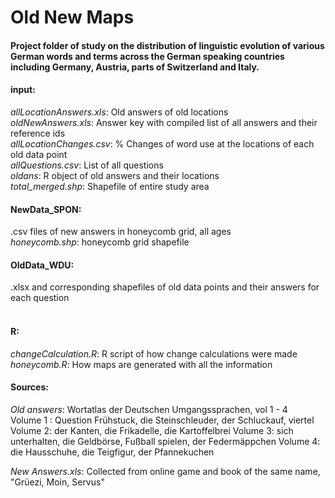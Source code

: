 # Old New Maps

<h4>Project folder of study on the distribution of linguistic evolution of various German words and terms across the German speaking countries including Germany, Austria, parts of Switzerland and Italy. </h4>

<h4>input:</h4>
<i>allLocationAnswers.xls</i>: Old answers of old locations  </br>
<i>oldNewAnswers.xls</i>: Answer key with compiled list of all answers and their reference ids </br>
<i>allLocationChanges.csv</i>: % Changes of word use at the locations of each old data point </br>
<i>allQuestions.csv</i>: List of all questions </br>
<i>oldans</i>: R object of old answers and their locations </br>
<i>total_merged.shp</i>: Shapefile of entire study area </br>  

<h4>NewData_SPON:</h4>
.csv files of new answers in honeycomb grid, all ages</br>
<i>honeycomb.shp</i>: honeycomb grid shapefile</br>

<h4>OldData_WDU:</h4>
.xlsx and corresponding shapefiles of old data points and their answers for each question</br>
</br>

<h4>R:</h4>
<i>changeCalculation.R</i>: R script of how change calculations were made </br>
<i>honeycomb.R</i>: How maps are generated with all the information </br>

<h4>Sources:</h4>
<i>Old answers</i>: Wortatlas der Deutschen Umgangssprachen, vol 1 - 4  </br>
Volume 1 : Question Frühstuck, die Steinschleuder, der Schluckauf, viertel
Volume 2: der Kanten, die Frikadelle, die Kartoffelbrei
Volume 3: sich unterhalten, die Geldbörse, Fußball spielen, der Federmäppchen
Volume 4: die Hausschuhe, die Teigfigur, der Pfannekuchen

<i>New Answers.xls</i>: Collected from online game and book of the same name, "Grüezi, Moin, Servus"</br>
